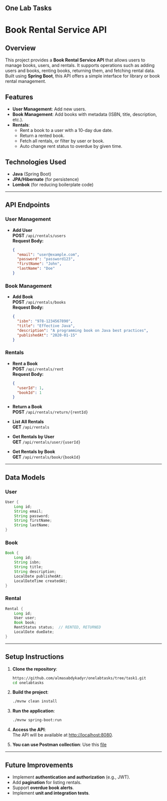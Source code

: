 ## One Lab Tasks

# Book Rental Service API

## Overview
This project provides a **Book Rental Service API** that allows users to manage books, users, and rentals. It supports operations such as adding users and books, renting books, returning them, and fetching rental data. Built using **Spring Boot**, this API offers a simple interface for library or book rental management.

## Features
- **User Management**: Add new users.
- **Book Management**: Add books with metadata (ISBN, title, description, etc.).
- **Rentals**:
    - Rent a book to a user with a 10-day due date.
    - Return a rented book.
    - Fetch all rentals, or filter by user or book.
    - Auto change rent status to overdue by given time.
## Technologies Used
- **Java** (Spring Boot)
- **JPA/Hibernate** (for persistence)
- **Lombok** (for reducing boilerplate code)

---

## API Endpoints

### **User Management**
- **Add User**  
  **POST** `/api/rentals/users`  
  **Request Body:**
  ```json
  {
    "email": "user@example.com",
    "password": "password123",
    "firstName": "John",
    "lastName": "Doe"
  }
  ```

### **Book Management**
- **Add Book**  
  **POST** `/api/rentals/books`  
  **Request Body:**
  ```json
  {
    "isbn": "978-1234567890",
    "title": "Effective Java",
    "description": "A programming book on Java best practices",
    "publishedAt": "2020-01-15"
  }
  ```

### **Rentals**
- **Rent a Book**  
  **POST** `/api/rentals/rent`  
  **Request Body:**
  ```json
  {
    "userId": 1,
    "bookId": 1
  }
  ```

- **Return a Book**  
  **POST** `/api/rentals/return/{rentId}`

- **List All Rentals**  
  **GET** `/api/rentals`

- **Get Rentals by User**  
  **GET** `/api/rentals/user/{userId}`

- **Get Rentals by Book**  
  **GET** `/api/rentals/book/{bookId}`

---

## Data Models

### **User**
```java
User {
    Long id;
    String email;
    String password;
    String firstName;
    String lastName;
}
```

### **Book**
```java
Book {
    Long id;
    String isbn;
    String title;
    String description;
    LocalDate publishedAt;
    LocalDateTime createdAt;
}
```

### **Rental**
```java
Rental {
    Long id;
    User user;
    Book book;
    RentStatus status;  // RENTED, RETURNED
    LocalDate dueDate;
}
```

---

## Setup Instructions

1. **Clone the repository**:
   ```bash
   https://github.com/almasabdykadyr/onelabtasks/tree/task1.git
   cd onelabtasks
   ```

2. **Build the project**:
   ```bash
   ./mvnw clean install
   ```

3. **Run the application**:
   ```bash
   ./mvnw spring-boot:run
   ```

4. **Access the API**:  
   The API will be available at [http://localhost:8080](http://localhost:8080).

5. **You can use Postman collection**:
       Use this [file](Book%20Rent%20Service%20Collection.postman_collection.json)

---

## Future Improvements
- Implement **authentication and authorization** (e.g., JWT).
- Add **pagination** for listing rentals.
- Support **overdue book alerts**.
- Implement **unit and integration tests**.